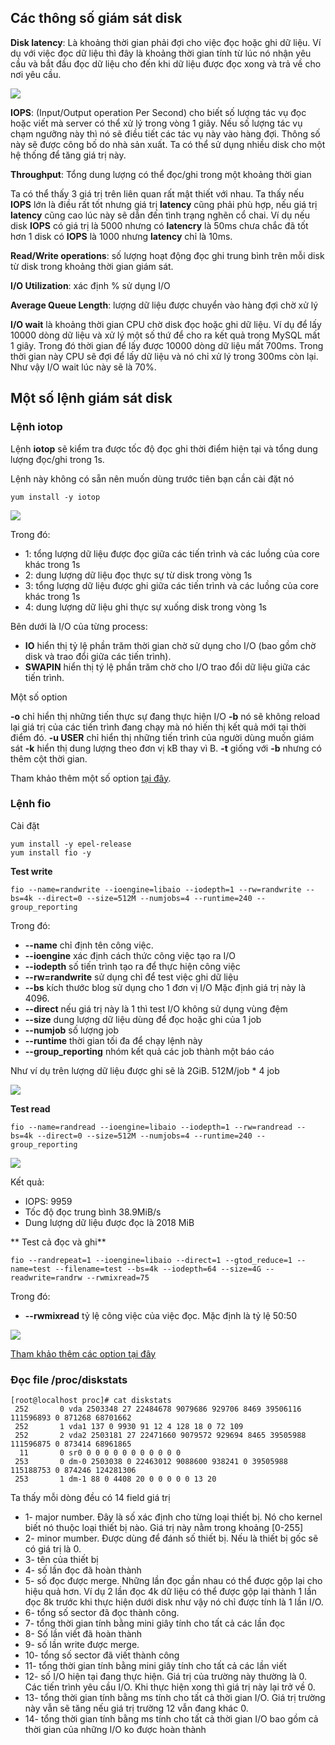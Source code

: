 ## Các thông số giám sát disk

**Disk latency**: Là khoảng thời gian phải đợi cho việc đọc hoặc ghi dữ liệu. Ví dụ với việc đọc dữ liệu thì đây
là khoảng thời gian tính từ lúc nó nhận yêu cầu và bắt đầu đọc dữ liệu cho đến khi dữ liệu được đọc xong và trả về cho nơi yêu cầu.

![](../images/disk/01.png)

**IOPS**: (Input/Output operation Per Second) cho biết số lượng tác vụ đọc hoặc viết mà server có thể xử lý trong vòng 1 giây.
Nếu số lượng tác vụ chạm ngưỡng này thì nó sẽ điều tiết các tác vụ này vào hàng đợi. Thông số này sẽ được công bố do nhà sản xuất. Ta có thể sử dụng nhiều disk cho một hệ thống để tăng giá trị này.

**Throughput**: Tổng dung lượng có thể đọc/ghi trong một khoảng thời gian

Ta có thể thấy 3 giá trị trên liên quan rất mật thiết với nhau. Ta thấy nếu **IOPS** lớn là điều rất tốt nhưng giá trị **latency** cũng phải phù hợp, nếu giá trị **latency** cũng cao lúc này sẽ dẫn đến tình trạng nghẽn cổ chai.
Ví dụ nếu disk **IOPS** có giá trị là 5000 nhưng có **latencry** là 50ms chưa chắc đã tốt hơn 1 disk có **IOPS** là 1000 nhưng **latency** chỉ là 10ms.

**Read/Write operations**: số lượng hoạt động đọc ghi trung bình trên mỗi disk từ disk trong khoảng thời gian giám sát. 

**I/O Utilization**: xác định % sử dụng I/O

**Average Queue Length**: lượng dữ liệu được chuyển vào hàng đợi chờ xử lý

**I/O wait** là khoảng thời gian CPU chờ disk đọc hoặc ghi dữ liệu. Ví dụ để lấy 10000 dòng dữ liệu và xử lý một số thứ để cho ra kết quả trong MySQL mất 1 giây. Trong đó thời gian để lấy được 10000 dòng dữ liệu mất 700ms.
Trong thời gian này CPU sẽ đợi để lấy dữ liệu và nó chỉ xử lý trong 300ms còn lại. Như vậy I/O wait lúc này sẽ là 70%.

## Một số lệnh giám sát disk

### Lệnh iotop

Lệnh **iotop** sẽ kiểm tra được tốc độ đọc ghi thời điểm hiện tại và tổng dung lượng đọc/ghi trong 1s.

Lệnh này không có sẵn nên muốn dùng trước tiên bạn cần cài đặt nó

```
yum install -y iotop
```

![](../images/disk/02.png)

Trong đó:
 * 1: tổng lượng dữ liệu được đọc giữa các tiến trình và các luồng của core khác trong 1s
 * 2: dung lượng dữ liệu đọc thực sự từ disk trong vòng 1s
 * 3: tổng lượng dữ liệu được ghi giữa các tiến trình và các luồng của core khác trong 1s
 * 4: dung lượng dữ liệu ghi thực sự xuống disk trong vòng 1s

Bên dưới là I/O của từng process:
 * **IO** hiển thị tỷ lệ phần trăm thời gian chờ sử dụng cho I/O (bao gồm chờ disk và trao đổi giữa các tiến trình).
 * **SWAPIN** hiển thị tý lệ phần trăm chờ cho I/O trao đổi dữ liệu giữa các tiến trình.

Một số option

 **-o** chỉ hiển thị những tiến thực sự đang thực hiện I/O
 **-b** nó sẽ không reload lại giá trị của các tiến trình đang chạy mà nó hiến thị kết quả mới tại thời điểm đó.
 **-u USER** chỉ hiển thị những tiến trình của người dùng muốn giám sát
 **-k** hiển thị dung lượng theo đơn vị kB thay vì B.
 **-t** giống với **-b** nhưng có thêm cột thời gian.

Tham khảo thêm một số option [tại đây](http://manpages.ubuntu.com/manpages/xenial/man8/iotop.8.html).

### Lệnh fio

Cài đặt

```
yum install -y epel-release
yum install fio -y
```

**Test write**

```
fio --name=randwrite --ioengine=libaio --iodepth=1 --rw=randwrite --bs=4k --direct=0 --size=512M --numjobs=4 --runtime=240 --group_reporting
```

Trong đó:
 * **--name** chỉ định tên công việc. 
 * **--ioengine** xác định cách thức công việc tạo ra I/O
 * **--iodepth** số tiến trình tạo ra để thực hiện công việc
 * **--rw=randwrite** sử dụng chỉ để test việc ghi dữ liệu
 * **--bs** kích thước blog sử dụng cho 1 đơn vị I/O Mặc định giá trị này là 4096.
 * **--direct** nếu giá trị này là 1 thì test I/O không sử dụng vùng đệm
 * **--size** dung lượng dữ liệu dùng để đọc hoặc ghi của 1 job
 * **--numjob** số lượng job
 * **--runtime** thời gian tối đa để chạy lệnh này
 * **--group_reporting** nhóm kết quả các job thành một báo cáo

Như ví dụ trên lượng dữ liệu được ghi sẽ là 2GiB.  512M/job * 4 job

![](../images/disk/03.png)

**Test read**

```
fio --name=randread --ioengine=libaio --iodepth=1 --rw=randread --bs=4k --direct=0 --size=512M --numjobs=4 --runtime=240 --group_reporting
```

![](../images/disk/04.png)

Kết quả:
 * IOPS: 9959
 * Tốc độ đọc trung bình 38.9MiB/s
 * Dung lượng dữ liệu được đọc là 2018 MiB

** Test cả đọc và ghi**

```
fio --randrepeat=1 --ioengine=libaio --direct=1 --gtod_reduce=1 --name=test --filename=test --bs=4k --iodepth=64 --size=4G --readwrite=randrw --rwmixread=75
```

Trong đó:
 * **--rwmixread** tỷ lệ công việc của việc đọc. Mặc định là tỷ lệ 50:50

![](../images/disk/05.png)

[Tham khảo thêm các option tại đây](https://fio.readthedocs.io/en/latest/fio_doc.html)

### Đọc file /proc/diskstats

```
[root@localhost proc]# cat diskstats
 252       0 vda 2503348 27 22484678 9079686 929706 8469 39506116 111596893 0 871268 68701662
 252       1 vda1 137 0 9930 91 12 4 128 18 0 72 109
 252       2 vda2 2503181 27 22471660 9079572 929694 8465 39505988 111596875 0 873414 68961865
  11       0 sr0 0 0 0 0 0 0 0 0 0 0 0
 253       0 dm-0 2503038 0 22463012 9088600 938241 0 39505988 115188753 0 874246 124281306
 253       1 dm-1 88 0 4408 20 0 0 0 0 0 13 20
```

Ta thấy mỗi dòng đều có 14 field giá trị
  
 * 1- major number. Đây là số xác định cho từng loại thiết bị. Nó cho kernel biết nó thuộc loại thiết bị nào. Giá trị này nằm trong khoảng [0-255]
 * 2- minor mumber. Được dùng để đánh số thiết bị. Nếu là thiết bị gốc sẽ có giá trị là 0. 
 * 3- tên của thiết bị
 * 4- số lần đọc đã hoàn thành
 * 5- số đọc được merge. Những lần đọc gần nhau có thể được gộp lại cho hiệu quả hơn.
Ví dụ 2 lần đọc 4k dữ liệu có thể được gộp lại thành 1 lần đọc 8k trước khi thực hiện dưới disk như vậy nó chỉ được tính là 1 lần I/O.
 * 6- tổng số sector đã đọc thành công.
 * 7- tổng thời gian tính bằng mini giây tính cho tất cả các lần đọc
 * 8- Số lần viết đã hoàn thành
 * 9- số lần write được merge.
 * 10- tổng số sector đã viết thành công
 * 11- tổng thời gian tính bằng mini giây tính cho tất cả các lần viết
 * 12- số I/O hiện tại đang thực hiện. Giá trị của trường này thường là 0. Các tiến trình yêu cầu I/O. Khi thực hiện xong thì giá trị này lại trở về 0.
 * 13- tổng thời gian tính bằng ms tính cho tất cả thời gian I/O. Giá trị trường này vẫn sẽ tăng nếu giá trị trường 12 vẫn đang khác 0.
 * 14- tổng thời gian tính bằng ms tính cho tất cả thời gian I/O bao gồm cả thời gian của những I/O ko được hoàn thành


